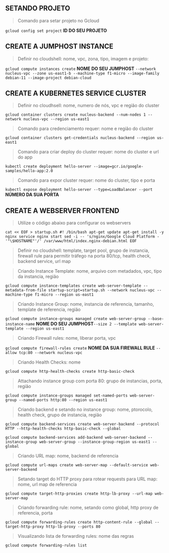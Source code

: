 ## SETANDO PROJETO ##
>Comando para setar projeto no Gcloud

`gcloud config set project` **ID DO SEU PROJETO**

## CREATE A JUMPHOST INSTANCE ##
>Definir no cloudshell: nome, vpc, zona, tipo, imagem e projeto:

`gcloud compute instances create` **NOME DO SEU JUMPHOST** `--network nucleus-vpc --zone us-east1-b --machine-type f1-micro --image-family debian-11 --image-project debian-cloud`

## CREATE A KUBERNETES SERVICE CLUSTER ##
>Definir no cloudhsell: nome, numero de nós, vpc e região do cluster

`gcloud container clusters create nucleus-backend --num-nodes 1 --network nucleus-vpc --region us-east1`
>Comando para credenciamento requer: nome e região do cluster

`gcloud container clusters get-credentials nucleus-backend --region us-east1`
>Comando para criar deploy do cluster requer: nome do cluster e url do app

`kubectl create deployment hello-server --image=gcr.io/google-samples/hello-app:2.0`
>Comando para expor cluster requer: nome do cluster, tipo e porta

`kubectl expose deployment hello-server --type=LoadBalancer --port` **NÚMERO DA SUA PORTA**

## CREATE A WEBSERVER FRONTEND ##
>Utilize o código abaixo para configurar os webservers

`cat << EOF > startup.sh
#! /bin/bash
apt-get update
apt-get install -y nginx
service nginx start
sed -i -- 's/nginx/Google Cloud Platform - '"\$HOSTNAME"'/' /var/www/html/index.nginx-debian.html
EOF`

>Definir no cloudshell: template, target pool, grupo de instancia, firewall rule para permitir tráfego na porta 80/tcp, health check, backend service, url map

>Criando Instance Template: nome, arquivo com metadados, vpc, tipo da instancia, região

`gcloud compute instance-templates create web-server-template --metadata-from-file startup-script=startup.sh --network nucleus-vpc --machine-type f1-micro --region us-east1`

>Criando Instance Group: nome, instancia de referencia, tamanho, template de referencia, região

`gcloud compute instance-groups managed create web-server-group --base-instance-name` **NOME DO SEU JUMPHOST**`--size 2 --template web-server-template --region us-east1`


>Criando Firewall rules: nome, liberar porta, vpc

`gcloud compute firewall-rules create` **NOME DA SUA FIREWALL RULE** `--allow tcp:80 --network nucleus-vpc`

>Criando Health Checks: nome

`gcloud compute http-health-checks create http-basic-check`

>Attachando instance group com porta 80: grupo de instancias, porta, região

`gcloud compute instance-groups managed set-named-ports web-server-group --named-ports http:80 --region us-east1`

>Criando backend e setando no instance group: nome, ptorocolo, health check, grupo de instancia, região

`gcloud compute backend-services create web-server-backend --protocol HTTP --http-health-checks http-basic-check --global`

`gcloud compute backend-services add-backend web-server-backend --instance-group web-server-group --instance-group-region us-east1 --global`

>Criando URL map: nome, backend de referencia

`gcloud compute url-maps create web-server-map --default-service web-server-backend`

>Setando target do HTTP proxy para rotear requests para URL map: nome, url map de referencia

`gcloud compute target-http-proxies create http-lb-proxy --url-map web-server-map`

>Criando forwarding rule: nome, setando como global, http proxy de referencia, porta

`gcloud compute forwarding-rules create http-content-rule --global --target-http-proxy http-lb-proxy --ports 80`

>Visualizando lista de forwarding rules: nome das regras

`gcloud compute forwarding-rules list`

